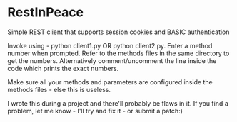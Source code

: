 RestInPeace
===========

Simple REST client that supports session cookies and BASIC authentication

Invoke using - python client1.py OR python client2.py. Enter a method number when prompted. Refer to the methods files in the same directory to
get the numbers. Alternatively comment/uncomment the line inside the code which prints the exact numbers.

Make sure all your methods and parameters are configured inside the methods files - else this is useless.

I wrote this during a project and there'll probably be flaws in it. If you find a problem, let me know - I'll try and fix it - or submit a patch:)
